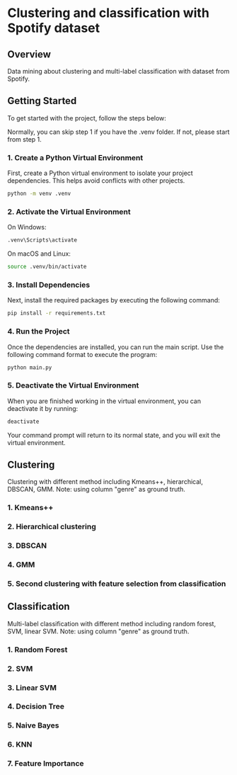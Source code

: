 # Clustering and classification with Spotify dataset

## Overview

Data mining about clustering and multi-label classification with dataset from Spotify. 

## Getting Started

To get started with the project, follow the steps below:

Normally, you can skip step 1 if you have the \.venv folder. If not, please start from step 1.

### 1. Create a Python Virtual Environment

First, create a Python virtual environment to isolate your project dependencies. This helps avoid conflicts with other projects.

```bash
python -m venv .venv
```

### 2. Activate the Virtual Environment
On Windows:
```bash
.venv\Scripts\activate
```
On macOS and Linux:
```bash
source .venv/bin/activate
```

### 3. Install Dependencies
Next, install the required packages by executing the following command:

```bash
pip install -r requirements.txt
```

### 4. Run the Project
Once the dependencies are installed, you can run the main script. Use the following command format to execute the program:

```bash
python main.py
```

### 5. Deactivate the Virtual Environment
When you are finished working in the virtual environment, you can deactivate it by running:

```bash
deactivate
```
Your command prompt will return to its normal state, and you will exit the virtual environment.

## Clustering

Clustering with different method including Kmeans++, hierarchical, DBSCAN, GMM.
Note: using column "genre" as ground truth.

### 1. Kmeans++

### 2. Hierarchical clustering

### 3. DBSCAN

### 4. GMM

### 5. Second clustering with feature selection from classification

## Classification

Multi-label classification with different method including random forest, SVM, linear SVM.
Note: using column "genre" as ground truth.

### 1. Random Forest

### 2. SVM

### 3. Linear SVM

### 4. Decision Tree

### 5. Naive Bayes

### 6. KNN

### 7. Feature Importance